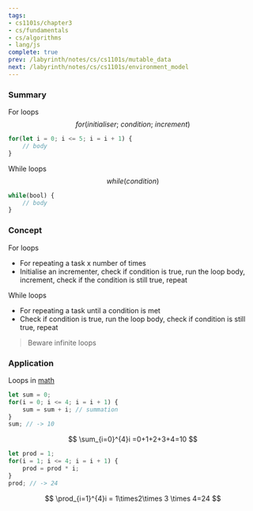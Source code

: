 ```yaml
---
tags:
- cs1101s/chapter3
- cs/fundamentals
- cs/algorithms
- lang/js
complete: true
prev: /labyrinth/notes/cs/cs1101s/mutable_data
next: /labyrinth/notes/cs/cs1101s/environment_model
---
```

   
### Summary
For loops
$$
for(initialiser; \ condition; \ increment)
$$
```js
for(let i = 0; i <= 5; i = i + 1) {
	// body
}
```

While loops
$$
while(condition)
$$
```js
while(bool) {
	// body
}
```
### Concept
For loops
- For repeating a task x number of times
- Initialise an incrementer, check if condition is true, run the loop body, increment, check if the condition is still true, repeat

While loops
- For repeating a task until a condition is met
- Check if condition is true, run the loop body, check if condition is still true, repeat

> Beware infinite loops
### Application
Loops in [math](/labyrinth/notes/math/math_fundementals/summation_notation)
```js
let sum = 0;
for(i = 0; i <= 4; i = i + 1) {
	sum = sum + i; // summation
}
sum; // -> 10
```
$$
\sum_{i=0}^{4}i =0+1+2+3+4=10
$$
```js
let prod = 1;
for(i = 1; i <= 4; i = i + 1) {
	prod = prod * i;
}
prod; // -> 24
```
$$
\prod_{i=1}^{4}i = 1\times2\times 3 \times 4=24
$$